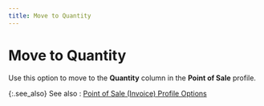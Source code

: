 ```yaml
---
title: Move to Quantity
---
```


# Move to Quantity


Use this option to move to the **Quantity**  column in the **Point of Sale** profile.


{:.see_also}
See also
: [Point  of Sale (Invoice) Profile Options]({{site.pos_baseurl}}/pos-trans/create-pos-doc/pos-si-profile/options/point_of_sale_invoice_options.html)
